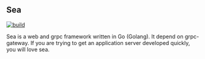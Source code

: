 ## Sea
[![build](https://img.shields.io/badge/build-standard-brightgreen.svg?style=flat-square)](./doc/build/build.md)  

Sea is a web and grpc framework written in Go (Golang). It depend on grpc-gateway. If you are trying to get an application server developed quickly, you will love sea.


